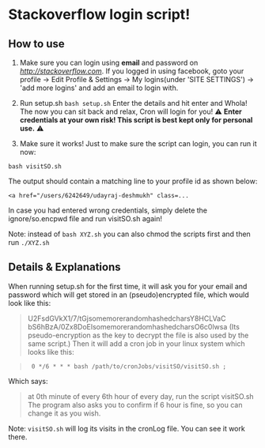 # Stackoverflow login script!
## How to use
1. Make sure you can login using **email** and password on *http://stackoverflow.com*. 
If you logged in using facebook, goto your profile -> Edit Profile & Settings -> My logins(under 'SITE SETTINGS') -> 'add more logins'
 and add an email to login with.

2. Run setup.sh
```bash setup.sh```
Enter the details and hit enter and Whola! The now you can sit back and relax, Cron will login for you!
:warning: **Enter credentials at your own risk! This script is best kept only for personal use.** :warning:

3. Make sure it works!
Just to make sure the script can login, you can run it now: 

```bash visitSO.sh```

The output should contain a matching line to your profile id as shown below:

```<a href="/users/6242649/udayraj-deshmukh" class=...```

In case you had entered wrong credentials, simply delete the ignore/so.encpwd file and run visitSO.sh again!

Note: instead of `bash XYZ.sh` you can also chmod the scripts first and then run `./XYZ.sh`

## Details  & Explanations
When running setup.sh for the first time, it will ask you for your email and password which will get stored in an (pseudo)encrypted file, 
which would look like this: 
>  U2FsdGVkX1/7/tGjsomemorerandomhashedcharsY8HCLVaC
>  bS6hBzA/0Zx8DoElsomemorerandomhashedcharsO6c0lwsa
(Its pseudo-encryption as the key to decrypt the file is also used by the same script.)
Then it will add a cron job in your linux system which looks like this: 

> ` 0 */6 * * * bash /path/to/cronJobs/visitSO/visitSO.sh ;`

Which says:  
> at 0th minute of every 6th hour of every day, run the script visitSO.sh
> The program also asks you to confirm if 6 hour is fine, so you can change it as you wish.

Note: `visitSO.sh` will log its visits in the cronLog file. You can see it work there.
